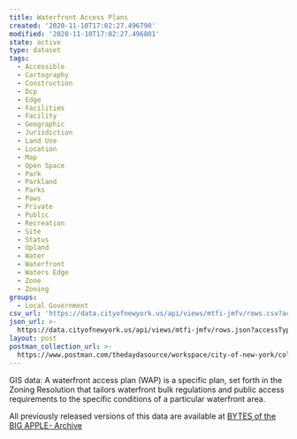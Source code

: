 ```yaml
---
title: Waterfront Access Plans
created: '2020-11-10T17:02:27.496790'
modified: '2020-11-10T17:02:27.496801'
state: active
type: dataset
tags:
  - Accessible
  - Cartography
  - Construction
  - Dcp
  - Edge
  - Facilities
  - Facility
  - Geographic
  - Jurisdiction
  - Land Use
  - Location
  - Map
  - Open Space
  - Park
  - Parkland
  - Parks
  - Paws
  - Private
  - Public
  - Recreation
  - Site
  - Status
  - Upland
  - Water
  - Waterfront
  - Waters Edge
  - Zone
  - Zoning
groups:
  - Local Government
csv_url: 'https://data.cityofnewyork.us/api/views/mtfi-jmfv/rows.csv?accessType=DOWNLOAD'
json_url: >-
  https://data.cityofnewyork.us/api/views/mtfi-jmfv/rows.json?accessType=DOWNLOAD
layout: post
postman_collection_url: >-
  https://www.postman.com/thedaydasource/workspace/city-of-new-york/collection/15909983-7124f7c9-b46b-4af7-96c3-44b194d26fef
---
```

GIS data: A waterfront access plan (WAP) is a specific plan, set forth in the Zoning Resolution that tailors waterfront bulk regulations and public access requirements to the specific conditions of a particular waterfront area.

All previously released versions of this data are available at <a href="https://www1.nyc.gov/site/planning/data-maps/open-data/bytes-archive.page?sorts[year]=0">BYTES of the BIG APPLE- Archive</a>
